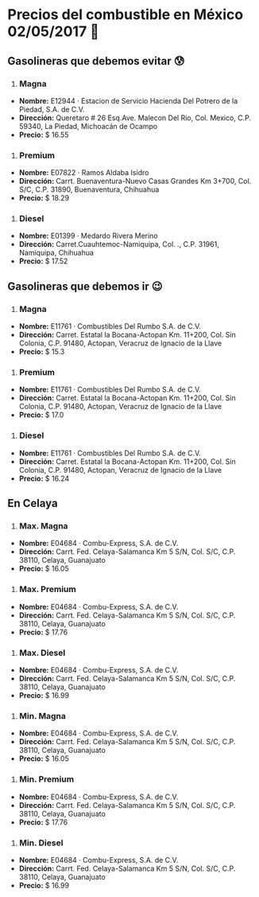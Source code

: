 # Precios del combustible en México 02/05/2017 :car:

## Gasolineras que debemos evitar :cold_sweat:
1. ### Magna
  * **Nombre:** E12944 · Estacion de Servicio Hacienda Del Potrero de la Piedad, S.A. de C.V.
  * **Dirección:** Queretaro # 26 Esq.Ave. Malecon Del Rio, Col. Mexico, C.P. 59340, La Piedad, Michoacán de Ocampo
  * **Precio:** $ 16.55

1. ### Premium
  * **Nombre:** E07822 · Ramos Aldaba Isidro
  * **Dirección:** Carrt. Buenaventura-Nuevo Casas Grandes Km 3+700, Col. S/C, C.P. 31890, Buenaventura, Chihuahua
  * **Precio:** $ 18.29

1. ### Diesel
  * **Nombre:** E01399 · Medardo Rivera Merino
  * **Dirección:** Carret.Cuauhtemoc-Namiquipa, Col. ., C.P. 31961, Namiquipa, Chihuahua
  * **Precio:** $ 17.52


## Gasolineras que debemos ir :wink:
1. ### Magna
  * **Nombre:** E11761 · Combustibles Del Rumbo S.A. de C.V.
  * **Dirección:** Carret. Estatal la Bocana-Actopan Km. 11+200, Col. Sin Colonia, C.P. 91480, Actopan, Veracruz de Ignacio de la Llave
  * **Precio:** $ 15.3

1. ### Premium
  * **Nombre:** E11761 · Combustibles Del Rumbo S.A. de C.V.
  * **Dirección:** Carret. Estatal la Bocana-Actopan Km. 11+200, Col. Sin Colonia, C.P. 91480, Actopan, Veracruz de Ignacio de la Llave
  * **Precio:** $ 17.0

1. ### Diesel
  * **Nombre:** E11761 · Combustibles Del Rumbo S.A. de C.V.
  * **Dirección:** Carret. Estatal la Bocana-Actopan Km. 11+200, Col. Sin Colonia, C.P. 91480, Actopan, Veracruz de Ignacio de la Llave
  * **Precio:** $ 16.24


## En Celaya
1. ### Max. Magna
  * **Nombre:** E04684 · Combu-Express, S.A. de C.V.
  * **Dirección:** Carrt. Fed. Celaya-Salamanca Km 5 S/N, Col. S/C, C.P. 38110, Celaya, Guanajuato
  * **Precio:** $ 16.05

1. ### Max. Premium
  * **Nombre:** E04684 · Combu-Express, S.A. de C.V.
  * **Dirección:** Carrt. Fed. Celaya-Salamanca Km 5 S/N, Col. S/C, C.P. 38110, Celaya, Guanajuato
  * **Precio:** $ 17.76

1. ### Max. Diesel
  * **Nombre:** E04684 · Combu-Express, S.A. de C.V.
  * **Dirección:** Carrt. Fed. Celaya-Salamanca Km 5 S/N, Col. S/C, C.P. 38110, Celaya, Guanajuato
  * **Precio:** $ 16.99
1. ### Min. Magna
  * **Nombre:** E04684 · Combu-Express, S.A. de C.V.
  * **Dirección:** Carrt. Fed. Celaya-Salamanca Km 5 S/N, Col. S/C, C.P. 38110, Celaya, Guanajuato
  * **Precio:** $ 16.05

1. ### Min. Premium
  * **Nombre:** E04684 · Combu-Express, S.A. de C.V.
  * **Dirección:** Carrt. Fed. Celaya-Salamanca Km 5 S/N, Col. S/C, C.P. 38110, Celaya, Guanajuato
  * **Precio:** $ 17.76

1. ### Min. Diesel
  * **Nombre:** E04684 · Combu-Express, S.A. de C.V.
  * **Dirección:** Carrt. Fed. Celaya-Salamanca Km 5 S/N, Col. S/C, C.P. 38110, Celaya, Guanajuato
  * **Precio:** $ 16.99
